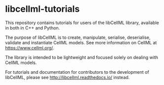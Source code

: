 # libcellml-tutorials

This repository contains tutorials for users of the libCellML library, available in both in C++ and Python.  

The purpose of libCellML is to create, manipulate, serialise, deserialise, validate and instantiate CellML models.
See more information on CellML at https://www.cellml.org/.

The library is intended to be lightweight and focused solely on dealing with CellML models. 

For tutorials and documentation for contributors to the development of libCellML, please see http://libcellml.readthedocs.io/ instead.
